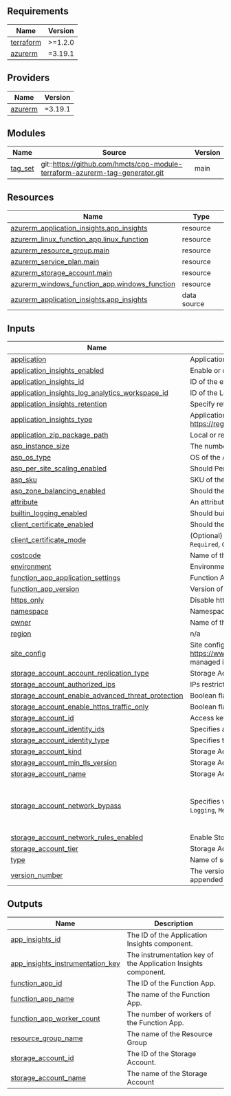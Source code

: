 <!-- BEGIN_TF_DOCS -->
## Requirements

| Name | Version |
|------|---------|
| <a name="requirement_terraform"></a> [terraform](#requirement\_terraform) | >=1.2.0 |
| <a name="requirement_azurerm"></a> [azurerm](#requirement\_azurerm) | =3.19.1 |

## Providers

| Name | Version |
|------|---------|
| <a name="provider_azurerm"></a> [azurerm](#provider\_azurerm) | =3.19.1 |

## Modules

| Name | Source | Version |
|------|--------|---------|
| <a name="module_tag_set"></a> [tag\_set](#module\_tag\_set) | git::https://github.com/hmcts/cpp-module-terraform-azurerm-tag-generator.git | main |

## Resources

| Name | Type |
|------|------|
| [azurerm_application_insights.app_insights](https://registry.terraform.io/providers/hashicorp/azurerm/3.19.1/docs/resources/application_insights) | resource |
| [azurerm_linux_function_app.linux_function](https://registry.terraform.io/providers/hashicorp/azurerm/3.19.1/docs/resources/linux_function_app) | resource |
| [azurerm_resource_group.main](https://registry.terraform.io/providers/hashicorp/azurerm/3.19.1/docs/resources/resource_group) | resource |
| [azurerm_service_plan.main](https://registry.terraform.io/providers/hashicorp/azurerm/3.19.1/docs/resources/service_plan) | resource |
| [azurerm_storage_account.main](https://registry.terraform.io/providers/hashicorp/azurerm/3.19.1/docs/resources/storage_account) | resource |
| [azurerm_windows_function_app.windows_function](https://registry.terraform.io/providers/hashicorp/azurerm/3.19.1/docs/resources/windows_function_app) | resource |
| [azurerm_application_insights.app_insights](https://registry.terraform.io/providers/hashicorp/azurerm/3.19.1/docs/data-sources/application_insights) | data source |

## Inputs

| Name | Description | Type | Default | Required |
|------|-------------|------|---------|:--------:|
| <a name="input_application"></a> [application](#input\_application) | Application to which the s3 bucket relates | `string` | `""` | no |
| <a name="input_application_insights_enabled"></a> [application\_insights\_enabled](#input\_application\_insights\_enabled) | Enable or disable the Application Insights deployment | `bool` | `true` | no |
| <a name="input_application_insights_id"></a> [application\_insights\_id](#input\_application\_insights\_id) | ID of the existing Application Insights to use instead of deploying a new one. | `string` | `null` | no |
| <a name="input_application_insights_log_analytics_workspace_id"></a> [application\_insights\_log\_analytics\_workspace\_id](#input\_application\_insights\_log\_analytics\_workspace\_id) | ID of the Log Analytics Workspace to be used with Application Insights | `string` | `null` | no |
| <a name="input_application_insights_retention"></a> [application\_insights\_retention](#input\_application\_insights\_retention) | Specify retention period (in days) for logs | `number` | `90` | no |
| <a name="input_application_insights_type"></a> [application\_insights\_type](#input\_application\_insights\_type) | Application Insights type if need to be generated. See documentation https://registry.terraform.io/providers/hashicorp/azurerm/latest/docs/resources/application_insights#application_type | `string` | `"web"` | no |
| <a name="input_application_zip_package_path"></a> [application\_zip\_package\_path](#input\_application\_zip\_package\_path) | Local or remote path of a zip package to deploy on the Function App | `string` | `null` | no |
| <a name="input_asp_instance_size"></a> [asp\_instance\_size](#input\_asp\_instance\_size) | The number of Workers (instances) to be allocated to the ASP | `number` | `1` | no |
| <a name="input_asp_os_type"></a> [asp\_os\_type](#input\_asp\_os\_type) | OS of the App Service Plan for Function App hosting | `string` | n/a | yes |
| <a name="input_asp_per_site_scaling_enabled"></a> [asp\_per\_site\_scaling\_enabled](#input\_asp\_per\_site\_scaling\_enabled) | Should Per Site Scaling be enabled | `bool` | `false` | no |
| <a name="input_asp_sku"></a> [asp\_sku](#input\_asp\_sku) | SKU of the App Service Plan for Function App hosting | `string` | `"S1"` | no |
| <a name="input_asp_zone_balancing_enabled"></a> [asp\_zone\_balancing\_enabled](#input\_asp\_zone\_balancing\_enabled) | Should the Service Plan balance across Availability Zones in the region | `bool` | `false` | no |
| <a name="input_attribute"></a> [attribute](#input\_attribute) | An attribute of the s3 bucket that makes it unique | `string` | `""` | no |
| <a name="input_builtin_logging_enabled"></a> [builtin\_logging\_enabled](#input\_builtin\_logging\_enabled) | Should built in logging be enabled | `bool` | `true` | no |
| <a name="input_client_certificate_enabled"></a> [client\_certificate\_enabled](#input\_client\_certificate\_enabled) | Should the function app use Client Certificates | `bool` | `null` | no |
| <a name="input_client_certificate_mode"></a> [client\_certificate\_mode](#input\_client\_certificate\_mode) | (Optional) The mode of the Function App's client certificates requirement for incoming requests. Possible values are `Required`, `Optional`, and `OptionalInteractiveUser`. | `string` | `null` | no |
| <a name="input_costcode"></a> [costcode](#input\_costcode) | Name of theDWP PRJ number (obtained from the project portfolio in TechNow) | `string` | `""` | no |
| <a name="input_environment"></a> [environment](#input\_environment) | Environment into which resource is deployed | `string` | `""` | no |
| <a name="input_function_app_application_settings"></a> [function\_app\_application\_settings](#input\_function\_app\_application\_settings) | Function App application settings | `map(string)` | `{}` | no |
| <a name="input_function_app_version"></a> [function\_app\_version](#input\_function\_app\_version) | Version of the function app runtime to use (Allowed values 2, 3 or 4) | `number` | `4` | no |
| <a name="input_https_only"></a> [https\_only](#input\_https\_only) | Disable http procotol and keep only https | `bool` | `true` | no |
| <a name="input_namespace"></a> [namespace](#input\_namespace) | Namespace, which could be an organization name or abbreviation, e.g. 'eg' or 'cp' | `string` | `""` | no |
| <a name="input_owner"></a> [owner](#input\_owner) | Name of the project or sqaud within the PDU which manages the resource. May be a persons name or email also | `string` | `""` | no |
| <a name="input_region"></a> [region](#input\_region) | n/a | `string` | `"uksouth"` | no |
| <a name="input_site_config"></a> [site\_config](#input\_site\_config) | Site config for App Service. See documentation https://www.terraform.io/docs/providers/azurerm/r/app_service.html#site_config. IP restriction attribute is not managed in this block. | `any` | `{}` | no |
| <a name="input_storage_account_account_replication_type"></a> [storage\_account\_account\_replication\_type](#input\_storage\_account\_account\_replication\_type) | Storage Account Replication Type | `string` | `"LRS"` | no |
| <a name="input_storage_account_authorized_ips"></a> [storage\_account\_authorized\_ips](#input\_storage\_account\_authorized\_ips) | IPs restriction for Function storage account in CIDR format | `list(string)` | `[]` | no |
| <a name="input_storage_account_enable_advanced_threat_protection"></a> [storage\_account\_enable\_advanced\_threat\_protection](#input\_storage\_account\_enable\_advanced\_threat\_protection) | Boolean flag which controls if advanced threat protection is enabled, see [here](https://docs.microsoft.com/en-us/azure/storage/common/storage-advanced-threat-protection?tabs=azure-portal) for more information. | `bool` | `false` | no |
| <a name="input_storage_account_enable_https_traffic_only"></a> [storage\_account\_enable\_https\_traffic\_only](#input\_storage\_account\_enable\_https\_traffic\_only) | Boolean flag which controls if https traffic only is enabled. | `bool` | `true` | no |
| <a name="input_storage_account_id"></a> [storage\_account\_id](#input\_storage\_account\_id) | Access key the storage account to use. If null a new storage account is created | `string` | `null` | no |
| <a name="input_storage_account_identity_ids"></a> [storage\_account\_identity\_ids](#input\_storage\_account\_identity\_ids) | Specifies a list of User Assigned Managed Identity IDs to be assigned to this Storage Account | `list(string)` | `null` | no |
| <a name="input_storage_account_identity_type"></a> [storage\_account\_identity\_type](#input\_storage\_account\_identity\_type) | Specifies the type of Managed Service Identity that should be configured on this Storage Account | `string` | `null` | no |
| <a name="input_storage_account_kind"></a> [storage\_account\_kind](#input\_storage\_account\_kind) | Storage Account Kind | `string` | `"StorageV2"` | no |
| <a name="input_storage_account_min_tls_version"></a> [storage\_account\_min\_tls\_version](#input\_storage\_account\_min\_tls\_version) | Storage Account minimal TLS version | `string` | `"TLS1_2"` | no |
| <a name="input_storage_account_name"></a> [storage\_account\_name](#input\_storage\_account\_name) | Storage Account Name | `string` | `null` | no |
| <a name="input_storage_account_network_bypass"></a> [storage\_account\_network\_bypass](#input\_storage\_account\_network\_bypass) | Specifies whether traffic is bypassed for Logging/Metrics/AzureServices. Valid options are any combination of `Logging`, `Metrics`, `AzureServices`, or `None`. | `list(string)` | <pre>[<br>  "Logging",<br>  "Metrics",<br>  "AzureServices"<br>]</pre> | no |
| <a name="input_storage_account_network_rules_enabled"></a> [storage\_account\_network\_rules\_enabled](#input\_storage\_account\_network\_rules\_enabled) | Enable Storage account network default rules for functions | `bool` | `true` | no |
| <a name="input_storage_account_tier"></a> [storage\_account\_tier](#input\_storage\_account\_tier) | Storage Account Tier | `string` | `"Standard"` | no |
| <a name="input_type"></a> [type](#input\_type) | Name of service type | `string` | `""` | no |
| <a name="input_version_number"></a> [version\_number](#input\_version\_number) | The version of the application or object being deployed. This could be a build object or other artefact which is appended by a CI/Cd platform as part of a process of standing up an environment | `string` | `""` | no |

## Outputs

| Name | Description |
|------|-------------|
| <a name="output_app_insights_id"></a> [app\_insights\_id](#output\_app\_insights\_id) | The ID of the Application Insights component. |
| <a name="output_app_insights_instrumentation_key"></a> [app\_insights\_instrumentation\_key](#output\_app\_insights\_instrumentation\_key) | The instrumentation key of the Application Insights component. |
| <a name="output_function_app_id"></a> [function\_app\_id](#output\_function\_app\_id) | The ID of the Function App. |
| <a name="output_function_app_name"></a> [function\_app\_name](#output\_function\_app\_name) | The name of the Function App. |
| <a name="output_function_app_worker_count"></a> [function\_app\_worker\_count](#output\_function\_app\_worker\_count) | The number of workers of the Function App. |
| <a name="output_resource_group_name"></a> [resource\_group\_name](#output\_resource\_group\_name) | The name of the Resource Group |
| <a name="output_storage_account_id"></a> [storage\_account\_id](#output\_storage\_account\_id) | The ID of the Storage Account. |
| <a name="output_storage_account_name"></a> [storage\_account\_name](#output\_storage\_account\_name) | The name of the Storage Account |
<!-- END_TF_DOCS -->
